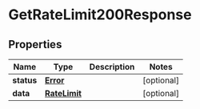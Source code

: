 

# GetRateLimit200Response


## Properties

| Name | Type | Description | Notes |
|------------ | ------------- | ------------- | -------------|
|**status** | [**Error**](Error.md) |  |  [optional] |
|**data** | [**RateLimit**](RateLimit.md) |  |  [optional] |



